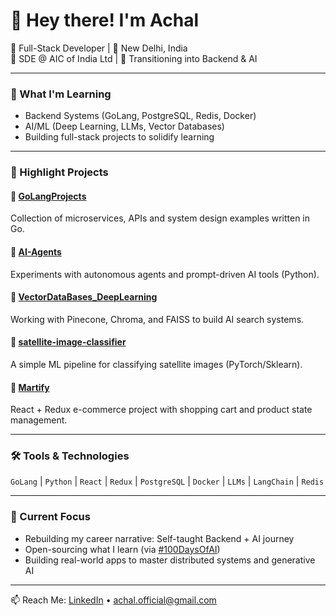 # 👋 Hey there! I'm Achal
🚀 Full-Stack Developer | 📍 New Delhi, India  
💼 SDE @ AIC of India Ltd | 🎯 Transitioning into Backend & AI  

---

### 🧠 What I'm Learning
- Backend Systems (GoLang, PostgreSQL, Redis, Docker)
- AI/ML (Deep Learning, LLMs, Vector Databases)
- Building full-stack projects to solidify learning

---

### 📌 Highlight Projects

#### 🔹 [GoLangProjects](https://github.com/achalofficial/GoLangProjects)  
Collection of microservices, APIs and system design examples written in Go.

#### 🔹 [AI-Agents](https://github.com/achalofficial/AI-Agents)  
Experiments with autonomous agents and prompt-driven AI tools (Python).

#### 🔹 [VectorDataBases_DeepLearning](https://github.com/achalofficial/VectorDataBases_DeepLearning)  
Working with Pinecone, Chroma, and FAISS to build AI search systems.

#### 🔹 [satellite-image-classifier](https://github.com/achalofficial/satellite-image-classifier)  
A simple ML pipeline for classifying satellite images (PyTorch/Sklearn).

#### 🔹 [Martify](https://github.com/achalofficial/Martify)  
React + Redux e-commerce project with shopping cart and product state management.

---

### 🛠 Tools & Technologies
`GoLang` | `Python` | `React` | `Redux` | `PostgreSQL` | `Docker` | `LLMs` | `LangChain` | `Redis`

---

### 🌱 Current Focus
- Rebuilding my career narrative: Self-taught Backend + AI journey
- Open-sourcing what I learn (via [#100DaysOfAI](https://github.com/achalofficial/AI-Agents))
- Building real-world apps to master distributed systems and generative AI

---

📫 Reach Me: [LinkedIn](https://linkedin.com/in/achalofficial) • achal.official@gmail.com
